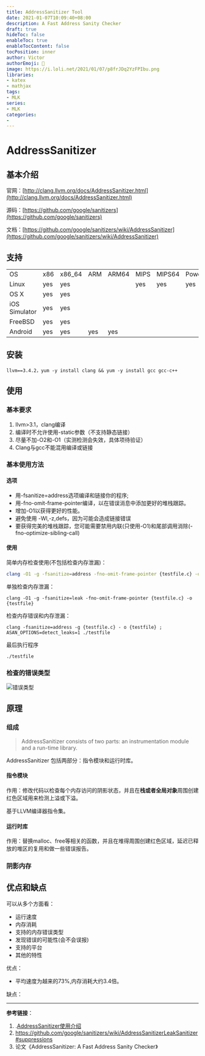 ```yaml
---
title: AddressSanitizer Tool
date: 2021-01-07T10:09:40+08:00
description: A Fast Address Sanity Checker
draft: true
hideToc: false
enableToc: true
enableTocContent: false
tocPosition: inner
author: Victor
authorEmoji: 👻
image: https://i.loli.net/2021/01/07/p8frJDq2YzFPIbu.png
libraries:
- katex
- mathjax
tags:
- MLK
series:
- MLK
categories:
-
---
```




# AddressSanitizer



## 基本介绍

官网：[http://clang.llvm.org/docs/AddressSanitizer.html](http://clang.llvm.org/docs/AddressSanitizer.html)

源码：[https://github.com/google/sanitizers](https://github.com/google/sanitizers)

文档：[https://github.com/google/sanitizers/wiki/AddressSanitizer](https://github.com/google/sanitizers/wiki/AddressSanitizer)

## 支持

|               |      |        |      |       |      |        |         |           |
| ------------- | ---- | ------ | ---- | ----- | ---- | ------ | ------- | --------- |
| OS            | x86  | x86_64 | ARM  | ARM64 | MIPS | MIPS64 | PowerPC | PowerPC64 |
| Linux         | yes  | yes    |      |       | yes  | yes    | yes     | yes       |
| OS X          | yes  | yes    |      |       |      |        |         |           |
| iOS Simulator | yes  | yes    |      |       |      |        |         |           |
| FreeBSD       | yes  | yes    |      |       |      |        |         |           |
| Android       | yes  | yes    | yes  | yes   |      |        |         |           |

## 安装

```
llvm==3.4.2，yum -y install clang && yum -y install gcc gcc-c++ 
```

## 使用

### 基本要求

1. llvm>3.1，clang编译
2. 编译时不允许使用-static参数（不支持静态链接）
3. 尽量不加-O2和-O1（实测检测会失效，具体项待验证）
4. Clang与gcc不能混用编译或链接

### 基本使用方法

#### 选项

* 用-fsanitize=address选项编译和链接你的程序;
* 用-fno-omit-frame-pointer编译，以在错误消息中添加更好的堆栈跟踪。
* 增加-O1以获得更好的性能。
* 避免使用 -Wl,-z,defs，因为可能会造成链接错误 
* 要获得完美的堆栈跟踪，您可能需要禁用内联(只使用-O1)和尾部调用消除(-fno-optimize-sibling-call)

#### 使用

简单内存检查使用(不包括检查内存泄漏)：

```sh
clang -O1 -g -fsanitize=address -fno-omit-frame-pointer {testfile.c} -o {testfile}
```

单独检查内存泄漏：

```shell
clang -O1 -g -fsanitize=leak -fno-omit-frame-pointer {testfile.c} -o {testfile}
```

检查内存错误和内存泄漏：

```shell
clang -fsanitize=address -g {testfile.c} - o {testfile} ; ASAN_OPTIONS=detect_leaks=1 ./testfile
```

最后执行程序

```shell
./testfile
```



### 检查的错误类型

![错误类型](https://i.loli.net/2021/01/07/pa9oYelumxABqrO.png)



## 原理

### 组成

> AddressSanitizer consists of two parts: an instrumentation module and a run-time library.

AddressSanitizer 包括两部分：指令模块和运行时库。

#### 指令模块

作用：修改代码以检查每个内存访问的阴影状态，并且在**栈或者全局对象**周围创建红色区域用来检测上溢或下溢。

基于LLVM编译器指令集。

#### 运行时库

作用：替换malloc、free等相关的函数，并且在堆得周围创建红色区域，延迟已释放的堆区的复用和做一些错误报告。



### 阴影内存





## 优点和缺点

可以从多个方面看：

- 运行速度
- 内存消耗
- 支持的内存错误类型
- 发现错误的可能性(会不会误报)
- 支持的平台
- 其他的特性



优点：

- 平均速度为越来的73%,内存消耗大约3.4倍。

缺点：









---

**参考链接**：

1. .[AddressSanitizer使用介绍](https://www.bynav.com/cn/resource/bywork/healthy-work/70.html)
2. https://github.com/google/sanitizers/wiki/AddressSanitizerLeakSanitizer#suppressions
3. 论文《AddressSanitizer: A Fast Address Sanity Checker》











